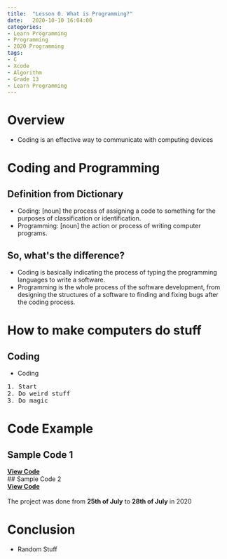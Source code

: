 ```yaml
---
title:  "Lesson 0. What is Programming?"
date:   2020-10-10 16:04:00
categories:
- Learn Programming
- Programming
- 2020 Programming
tags:
- C
- Xcode
- Algorithm
- Grade 13
- Learn Programming
---
```

# Overview
* Coding is an effective way to communicate with computing devices

# Coding and Programming
## Definition from Dictionary
* Coding: [noun] the process of assigning a code to something for the purposes of classification or identification.
* Programming: [noun] the action or process of writing computer programs.
## So, what's the difference?
* Coding is basically indicating the process of typing the programming languages to write a software.
* Programming is the whole process of the software development, from designing the structures of a software to finding and fixing bugs after the coding process.

# How to make computers do stuff
## Coding
* Coding 
<pre>
1. Start
2. Do weird stuff
3. Do magic
</pre>

# Code Example
## Sample Code 1
<div>
<a onclick = "this.nextSibling.style.display=(this.nextSibling.style.display=='none')?'block':'none';" href = "javascript:void(0)">
<b>View Code</b>
</a><div style = "DISPLAY : none">
<script src="https://gist.github.com/andylang8445/af9ee066867631a1bc02cbe8b73493ee.js"></script>
</div>
</div>
## Sample Code 2
<div>
<a onclick = "this.nextSibling.style.display=(this.nextSibling.style.display=='none')?'block':'none';" href = "javascript:void(0)">
<b>View Code</b>
</a><div style = "DISPLAY : none">
<script src="https://gist.github.com/andylang8445/bb6da1b47954f05d75449bc5f9b2c912.js"></script>
</div>
</div>
<br>The project was done from <b>25th of July</b> to <b>28th of July</b> in 2020

# Conclusion
* Random Stuff
